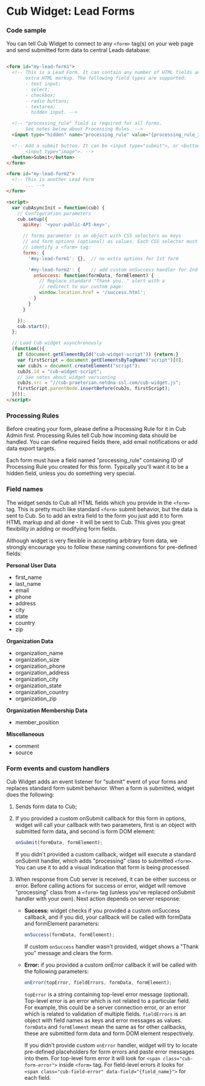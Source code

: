 # Cub Widget: Lead Forms

### Code sample

You can tell Cub Widget to connect to any ``<form>`` tag(s) on your web page
and send submitted form data to central Leads database:

```html

<form id="my-lead-form1">
  <!-- This is a Lead Form. It can contain any number of HTML fields and any
       extra HTML markup. The following field types are supported:
       - text input;
       - select;
       - checkbox;
       - radio buttons;
       - textarea;
       - hidden input. -->

  <!-- "processing_rule" field is required for all forms.
       See notes below about Processing Rules. -->
  <input type="hidden" name="processing_rule" value="{processing_rule_ID}">

  <!-- Add a submit button. It can be <input type="submit">, or <button>, or
       <input type="image">. -->
  <button>Submit</button>
</form>

<form id="my-lead-form2">
  <!-- This is another Lead Form
       ... -->
</form>

<script>
  var cubAsyncInit = function(cub) {
    // Configuration parameters
    cub.setup({
      apiKey: '<your-public-API-key>',

      // forms parameter is an object with CSS selectors as keys
      // and form options (optional) as values. Each CSS selector must
      // identify a <form> tag:
      forms: {
        '#my-lead-form1': {},  // no extra options for 1st form

        '#my-lead-form2': {    // add custom onSuccess handler for 2nd form
          onSuccess: function(formData, formElement) {
            // Replace standard "Thank you.." alert with a
            // redirect to our custom page:
            window.location.href = '/success.html';
          }
        }
      }

    });
    cub.start();
  };

  // Load Cub widget asynchronously
  (function(){
    if (document.getElementById("cub-widget-script")) {return;}
    var firstScript = document.getElementsByTagName("script")[0];
    var cubJs = document.createElement("script");
    cubJs.id = "cub-widget-script";
    // See notes about widget versioning
    cubJs.src = "//cub-praetorian.netdna-ssl.com/cub-widget.js";
    firstScript.parentNode.insertBefore(cubJs, firstScript);
  }());
</script>
```

### Processing Rules

Before creating your form, please define a Processing Rule for it in Cub Admin
first. Processing Rules tell Cub how incoming data should be handled. You can
define required fields there, add email notifications or add data export
targets.

Each form must have a field named "processing_rule" containing ID of Processing
Rule you created for this form. Typically you'll want it to be a hidden field,
unless you do something very special.

### Field names

The widget sends to Cub all HTML fields which you provide in the ``<form>``
tag. This is pretty much like standard ``<form>`` submit behavior, but the
data is sent to Cub. So to add an extra field to the form you just add it to
form HTML markup and all done - it will be sent to Cub. This gives you great
flexibility in adding or modifying form fields.

Although widget is very flexible in accepting arbitrary form data, we strongly
encourage you to follow these naming conventions for pre-defined fields:

**Personal User Data**
- first_name
- last_name
- email
- phone
- address
- city
- state
- country
- zip

**Organization Data**
- organization_name
- organization_size
- organization_phone
- organization_address
- organization_city
- organization_state
- organization_country
- organization_zip

**Organization Membership Data**
- member_position
 
**Miscellaneous**
- comment
- source

### Form events and custom handlers

Cub Widget adds an event listener for "submit" event of your forms and replaces
standard form submit behavior. When a form is submitted, widget does the
following:

  1. Sends form data to Cub;
  2. If you provided a custom onSubmit callback for this form in options,
     widget will call your callback with two parameters, first is an object
     with submitted form data, and second is form DOM element:
     
     ```js
     onSubmit(formData, formElement);
     ```
     
     If you didn't provided a custom callback, widget will execute a standard
     onSubmit handler, which adds "processing" class to submitted ``<form>``.
     You can use it to add a visual indication that form is being processed.
  3. When response from Cub server is received, it can be either success or error.
     Before calling actions for success or error, widget will remove "processing"
     class from a ``<form>`` tag (unless you've replaced onSubmit handler with
     your own). Next action depends on server response:
      * **Success:** widget checks if you provided a custom onSuccess callback,
        and if you did, your callback will be called with formData and formElement
        parameters:

        ```js
        onSuccess(formData, formElement);
        ```
        
        If custom ``onSuccess`` handler wasn't provided, widget shows a "Thank you"
        message and clears the form.
      * **Error:** if you provided a custom onError callback it will be called
        with the following parameters:
        
        ```js
        onError(topError, fieldErrors, formData, formElement);
        ```
        
        ``topError`` is a string containing top-level error message (optional). 
        Top-level error is an error which is not related to a particular field.
        For example, this could be a server connection error, or an error which
        is related to validation of multiple fields. ``fieldErrors`` is an 
        object with field names as keys and error messages as values. ``formData``
        and ``formElement`` mean the same as for other callbacks, these are
        submitted form data and form DOM element respectively.
  
        If you didn't provide custom ``onError`` handler, widget will try to
        locate pre-defined placeholders for form errors and paste error messages
        into them. For top-level form error it will look for
        ``<span class="cub-form-error">`` inside ``<form>`` tag. 
        For field-level errors it looks for 
        ``<span class="cub-field-error" data-field="{field_name}">`` for each
        field.

